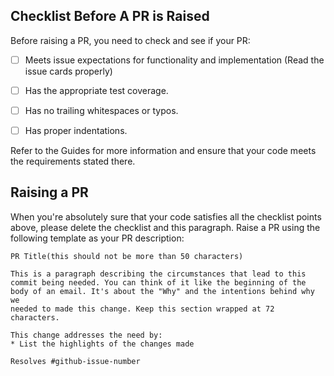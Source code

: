 ## Checklist Before A PR is Raised
Before raising a PR, you need to check and see if your PR:

- [ ] Meets issue expectations for functionality and implementation (Read the issue cards properly)

- [ ] Has the appropriate test coverage.

- [ ] Has no trailing whitespaces or typos.

- [ ] Has proper indentations.

Refer to the Guides for more information and ensure that your code meets
the requirements stated there.


## Raising a PR

When you're absolutely sure that your code satisfies all the checklist points
above, please delete the checklist and this paragraph. 
Raise a PR using the following template as your PR description:

```
PR Title(this should not be more than 50 characters)

This is a paragraph describing the circumstances that lead to this
commit being needed. You can think of it like the beginning of the
body of an email. It's about the "Why" and the intentions behind why we
needed to made this change. Keep this section wrapped at 72 characters.

This change addresses the need by:
* List the highlights of the changes made

Resolves #github-issue-number
```
